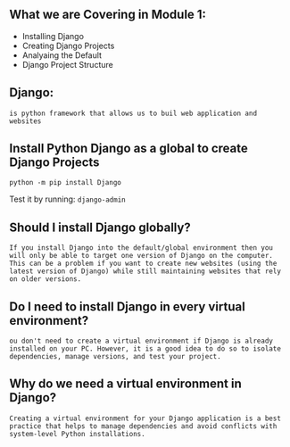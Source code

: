 ## What we are Covering in Module 1:

- Installing Django
- Creating Django Projects
- Analyaing the Default     
- Django Project Structure

## Django: 
    is python framework that allows us to buil web application and websites
    
## Install Python Django as a global to create Django Projects

``python -m pip install Django``

Test it by running:   ``django-admin``

## Should I install Django globally?
    If you install Django into the default/global environment then you will only be able to target one version of Django on the computer. This can be a problem if you want to create new websites (using the latest version of Django) while still maintaining websites that rely on older versions.

## Do I need to install Django in every virtual environment?
    ou don't need to create a virtual environment if Django is already installed on your PC. However, it is a good idea to do so to isolate dependencies, manage versions, and test your project.

## Why do we need a virtual environment in Django?
    Creating a virtual environment for your Django application is a best practice that helps to manage dependencies and avoid conflicts with system-level Python installations.